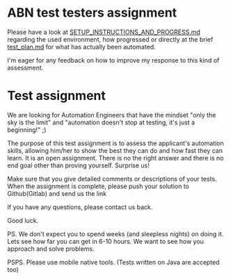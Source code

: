 # ABN test testers assignment

Please have a look at [SETUP_INSTRUCTIONS_AND_PROGRESS.md](SETUP_INSTRUCTIONS_AND_PROGRESS.md) regarding the used environment, how progressed 
or directly at the brief [test_plan.md](test_plan.md) for what has actually been automated.

I'm eager for any feedback on how to improve my response to this kind of assessment.  

# Test assignment

We are looking for Automation Engineers that have the mindset "only the sky is the limit" and "automation doesn't stop at testing, it's just a beginning!" ;)

The purpose of this test assignment is to assess the applicant's automation skills, allowing him/her to show the best they can do and how fast they can learn.
It is an open assignment. There is no the right answer and there is no end goal other than proving yourself. Surprise us!

Make sure that you give detailed comments or descriptions of your tests.
When the assignment is complete, please push your solution to Github(Gitlab) and send us the link 

If you have any questions, please contact us back.

Good luck.

PS. We don't expect you to spend weeks (and sleepless nights) on doing it. Lets see how far you can get in 6-10 hours. We want to see how you approach and solve problems.

PSPS. Please use mobile native tools. (Tests written on Java are accepted too)


